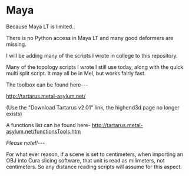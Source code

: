 # Maya
Because Maya LT is limited..

There is no Python access in Maya LT and many good deformers are missing.

I will be adding many of the scripts I wrote in college to this repository.

Many of the topology scripts I wrote I still use today, along with the quick multi split script.
It may all be in Mel, but works fairly fast.

The toolbox can be found here---

http://tartarus.metal-asylum.net/

(Use the "Download Tartarus v2.01" link, the highend3d page no longer exists)

A functions list can be found here- http://tartarus.metal-asylum.net/functionsTools.htm


*Please note!!*---

For what ever reason, if a scene is set to centimeters, when importing an OBJ into Cura slicing software, that unit is read as milimeters, not centimeters.
So any distance reading scripts will assume for this aspect.
